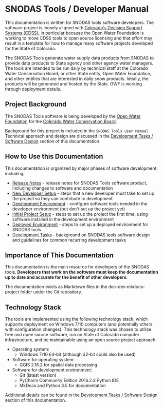 # SNODAS Tools / Developer Manual

This documentation is written for SNODAS tools software developers.
The software project is loosely aligned with [Colorado's Decision Support Systems (CDSS)](http://cdss.state.co.us),
in particular because the Open Water Foundation is working to move CDSS tools to open source licensing and that
effort may result in a template for how to manage many software projects developed for the State of Colorado.

The SNODAS Tools generate water supply data products from SNODAS
to provide data products to State agency and other agency water managers.
The tools are intended to be run daily by technical staff at the Colorado Water Conservation Board, or other State entity,
Open Water Foundation, and other entities that are interested in daily snow products.
Ideally, the products will be generated and hosted by the State.  OWF is working through deployment details.

## Project Background

The SNODAS Tools software is being developed by the [Open Water Foundation](http://openwaterfoundation.org)
for the [Colorado Water Conservation Board](http://cdss.state.co.us).

Background for this project is included in the `SNODAS Tools User Manual`.
Technical approach and design are discussed in the [Development Tasks / Software Design](dev-tasks/software-design/) section of this documentation.

## How to Use this Documentation

This documentation is organized by major phases of software development, including:

* [Release Notes](release-notes/release-notes) - release notes for SNODAS Tools software product, including changes
to software and documentation
* [New Developer Setup](dev-new/overview) - steps that a new developer must take to set up the project so they can contribute to development
* [Development Environment](dev-env/overview) - configure software tools needed in the developer environment (but don't set up the project yet)
* [Initial Project Setup](project-init/overview) - steps to set up the project the first time, using software installed in the development environment
* [Deployed Environment](deployed-env/overview) - steps to set up a deployed environment for SNODAS tools
* [Development Tasks](dev-tasks/overview) - background on SNODAS tools software design and guidelines for common recurring development tasks

## Importance of This Documentation

This documentation is the main resource for developers of the SNODAS tools.
**Developers that work on the software must keep the documentation up to date and accurate for the benefit
of other developers.**

The documentation exists as Markdown files in the doc-dev-mkdocs-project folder under the Git repository.

## Technology Stack

The tools are implemented using the following technology stack,
which supports deployment on WIndows 7/10 computers (and potentially others with configuration changes).
This technology stack was chosen to utilize free and open source software, run on State of Colorado computer infrastructure,
and be maintainable using an open source project approach.

* Operating system:
	* Windows 7/10 64-bit (although 32-bit could also be used) 
* Software for operating system:
	* QGIS 2.16.2 for spatial data processing
* Software for development environment:
	* Git (latest version)
	* PyCharm Community Edition 2016.2.3 Python IDE
	* MkDocs and Python 3.5 for documentation

Additional details can be found in the [Development Tasks / Software Design](dev-tasks/software-design/) section of this documentation.
